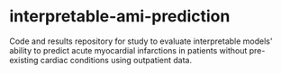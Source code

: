 # interpretable-ami-prediction
Code and results repository for study to evaluate interpretable models' ability to predict acute myocardial infarctions in patients without pre-existing cardiac conditions using outpatient data.
